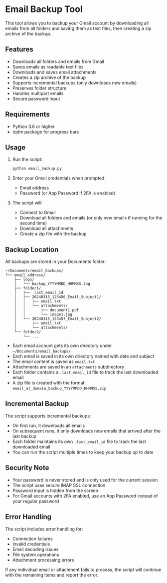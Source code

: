 # Email Backup Tool

This tool allows you to backup your Gmail account by downloading all emails from all folders and saving them as text files, then creating a zip archive of the backup.

## Features

- Downloads all folders and emails from Gmail
- Saves emails as readable text files
- Downloads and saves email attachments
- Creates a zip archive of the backup
- Supports incremental backups (only downloads new emails)
- Preserves folder structure
- Handles multipart emails
- Secure password input

## Requirements

- Python 3.6 or higher
- tqdm package for progress bars

## Usage

1. Run the script:
   ```bash
   python email_backup.py
   ```

2. Enter your Gmail credentials when prompted:
   - Email address
   - Password (or App Password if 2FA is enabled)

3. The script will:
   - Connect to Gmail
   - Download all folders and emails (or only new emails if running for the second time)
   - Download all attachments
   - Create a zip file with the backup

## Backup Location

All backups are stored in your Documents folder:
```
~/Documents/email_backups/
└── email_address/
    ├── logs/
    │   └── backup_YYYYMMDD_HHMMSS.log
    ├── folder1/
    │   ├── .last_email_id
    │   ├── 20240315_123456_Email_Subject1/
    │   │   ├── email.txt
    │   │   └── attachments/
    │   │       ├── document1.pdf
    │   │       └── image1.jpg
    │   └── 20240315_123457_Email_Subject2/
    │       ├── email.txt
    │       └── attachments/
    └── folder2/
        └── ...
```

- Each email account gets its own directory under `~/Documents/email_backups/`
- Each email is saved in its own directory named with date and subject
- The email content is saved as `email.txt`
- Attachments are saved in an `attachments` subdirectory
- Each folder contains a `.last_email_id` file to track the last downloaded email
- A zip file is created with the format: `email_at_domain_backup_YYYYMMDD_HHMMSS.zip`

## Incremental Backup

The script supports incremental backups:
- On first run, it downloads all emails
- On subsequent runs, it only downloads new emails that arrived after the last backup
- Each folder maintains its own `.last_email_id` file to track the last downloaded email
- You can run the script multiple times to keep your backup up to date

## Security Note

- Your password is never stored and is only used for the current session
- The script uses secure IMAP SSL connection
- Password input is hidden from the screen
- For Gmail accounts with 2FA enabled, use an App Password instead of your regular password

## Error Handling

The script includes error handling for:
- Connection failures
- Invalid credentials
- Email decoding issues
- File system operations
- Attachment processing errors

If any individual email or attachment fails to process, the script will continue with the remaining items and report the error.